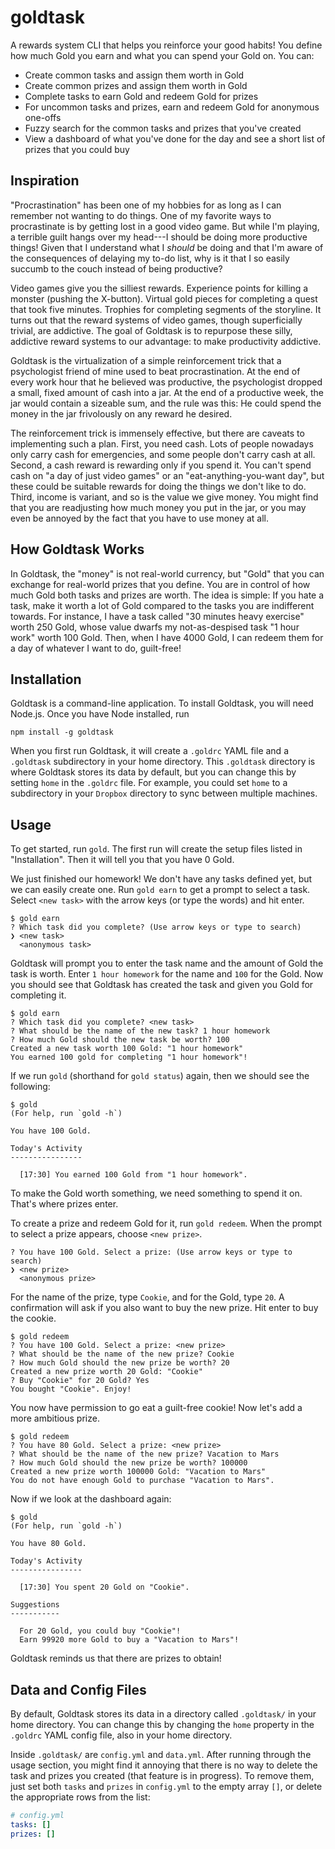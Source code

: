# goldtask

A rewards system CLI that helps you reinforce your good habits!
You define how much Gold you earn and what you can spend your Gold
on. You can:

- Create common tasks and assign them worth in Gold
- Create common prizes and assign them worth in Gold
- Complete tasks to earn Gold and redeem Gold for prizes
- For uncommon tasks and prizes, earn and redeem Gold for anonymous one-offs
- Fuzzy search for the common tasks and prizes that you've created
- View a dashboard of what you've done for the day and see a short list of
  prizes that you could buy

## Inspiration

"Procrastination" has been one of my hobbies for as long as I can remember
not wanting to do things. One of my favorite ways to procrastinate is by
getting lost in a good video game. But while I'm playing, a terrible guilt
hangs over my head---I should be doing more productive things! Given that
I understand what I _should_ be doing and that I'm aware of the consequences
of delaying my to-do list, why is it that I so easily succumb to the couch
instead of being productive?

Video games give you the silliest rewards. Experience points for killing a
monster (pushing the X-button). Virtual gold pieces for completing a quest
that took five minutes. Trophies for completing segments of the storyline.
It turns out that the reward systems of video games, though superficially
trivial, are addictive. The goal of Goldtask is to repurpose these silly,
addictive reward systems to our advantage: to make productivity addictive.

Goldtask is the virtualization of a simple reinforcement trick that a
psychologist friend of mine used to beat procrastination. At the end of
every work hour that he believed was productive, the psychologist dropped a
small, fixed amount of cash into a jar. At the end of a productive week, the
jar would contain a sizeable sum, and the rule was this: He could spend the
money in the jar frivolously on any reward he desired.

The reinforcement trick is immensely effective, but there are caveats to
implementing such a plan. First, you need cash. Lots of people nowadays only
carry cash for emergencies, and some people don't carry cash at all. Second,
a cash reward is rewarding only if you spend it. You can't spend cash on "a
day of just video games" or an "eat-anything-you-want day", but these could
be suitable rewards for doing the things we don't like to do. Third, income
is variant, and so is the value we give money. You might find that you are
readjusting how much money you put in the jar, or you may even be annoyed by
the fact that you have to use money at all.

## How Goldtask Works

In Goldtask, the "money" is not real-world currency, but "Gold" that you can
exchange for real-world prizes that you define. You are in control of how
much Gold both tasks and prizes are worth. The idea is simple: If you hate a
task, make it worth a lot of Gold compared to the tasks you are indifferent
towards. For instance, I have a task called "30 minutes heavy exercise" worth
250 Gold, whose value dwarfs my not-as-despised task "1 hour work" worth 100
Gold. Then, when I have 4000 Gold, I can redeem them for a day of whatever I
want to do, guilt-free!

## Installation

Goldtask is a command-line application. To install Goldtask, you will need
Node.js. Once you have Node installed, run

```
npm install -g goldtask
```

When you first run Goldtask, it will create a `.goldrc` YAML file and a
`.goldtask` subdirectory in your home directory. This `.goldtask` directory
is where Goldtask stores its data by default, but you can change this by
setting `home` in the `.goldrc` file. For example, you could set `home` to
a subdirectory in your `Dropbox` directory to sync between multiple machines.

## Usage

To get started, run `gold`. The first run will create the setup files listed
in "Installation". Then it will tell you that you have 0 Gold.

We just finished our homework! We don't have any tasks defined yet, but we
can easily create one. Run `gold earn` to get a prompt to select a task.
Select `<new task>` with the arrow keys (or type the words) and hit enter.

```
$ gold earn
? Which task did you complete? (Use arrow keys or type to search)
❯ <new task>
  <anonymous task>
```

Goldtask will prompt you to enter the task name and the amount of Gold the
task is worth. Enter `1 hour homework` for the name and `100` for the Gold.
Now you should see that Goldtask has created the task and given you Gold for
completing it.

```
$ gold earn
? Which task did you complete? <new task>
? What should be the name of the new task? 1 hour homework
? How much Gold should the new task be worth? 100
Created a new task worth 100 Gold: "1 hour homework"
You earned 100 gold for completing "1 hour homework"!
```

If we run `gold` (shorthand for `gold status`) again, then we should see the
following:

```
$ gold
(For help, run `gold -h`)

You have 100 Gold.

Today's Activity
----------------

  [17:30] You earned 100 Gold from "1 hour homework".

```

To make the Gold worth something, we need something to spend it on. That's
where prizes enter.

To create a prize and redeem Gold for it, run `gold redeem`. When the prompt
to select a prize appears, choose `<new prize>`.

```
? You have 100 Gold. Select a prize: (Use arrow keys or type to search)
❯ <new prize>
  <anonymous prize>
```

For the name of the prize, type `Cookie`, and for the Gold, type `20`. A
confirmation will ask if you also want to buy the new prize. Hit enter to
buy the cookie.

```
$ gold redeem
? You have 100 Gold. Select a prize: <new prize>
? What should be the name of the new prize? Cookie
? How much Gold should the new prize be worth? 20
Created a new prize worth 20 Gold: "Cookie"
? Buy "Cookie" for 20 Gold? Yes
You bought "Cookie". Enjoy!
```

You now have permission to go eat a guilt-free cookie! Now let's add a more
ambitious prize.

```
$ gold redeem
? You have 80 Gold. Select a prize: <new prize>
? What should be the name of the new prize? Vacation to Mars
? How much Gold should the new prize be worth? 100000
Created a new prize worth 100000 Gold: "Vacation to Mars"
You do not have enough Gold to purchase "Vacation to Mars".
```

Now if we look at the dashboard again:

```
$ gold
(For help, run `gold -h`)

You have 80 Gold.

Today's Activity
----------------

  [17:30] You spent 20 Gold on "Cookie".

Suggestions
-----------

  For 20 Gold, you could buy "Cookie"!
  Earn 99920 more Gold to buy a "Vacation to Mars"!

```

Goldtask reminds us that there are prizes to obtain!

## Data and Config Files

By default, Goldtask stores its data in a directory called `.goldtask/` in your
home directory. You can change this by changing the `home` property in the
`.goldrc` YAML config file, also in your home directory.

Inside `.goldtask/` are `config.yml` and `data.yml`. After running through the
usage section, you might find it annoying that there is no way to delete the
task and prizes you created (that feature is in progress). To remove them, just
set both `tasks` and `prizes` in `config.yml` to the empty array `[]`, or delete
the appropriate rows from the list:

```yaml
# config.yml
tasks: []
prizes: []
```
